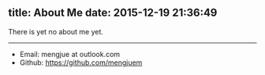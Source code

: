 title: About Me
date: 2015-12-19 21:36:49
---

There is yet no about me yet.

--------------------------

- Email: mengjue at outlook.com
- Github: <https://github.com/mengjuem>
